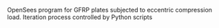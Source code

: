 OpenSees program for GFRP plates subjected to eccentric compression load.
Iteration process controlled by Python scripts
